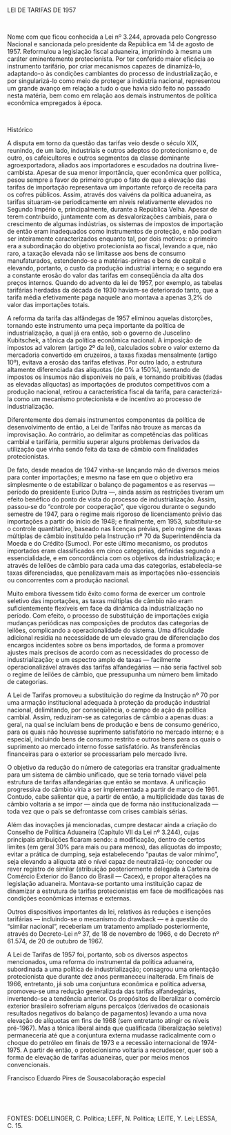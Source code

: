 LEI DE TARIFAS DE 1957

 

Nome com que ficou conhecida a Lei nº 3.244, aprovada pelo Congresso
Nacional e sancionada pelo presidente da República em 14 de agosto de
1957. Reformulou a legislação fiscal aduaneira, imprimindo à mesma um
caráter eminentemente protecionista. Por ter conferido maior eficácia ao
instrumento tarifário, por criar mecanismos capazes de dinamizá-lo,
adaptando-o às condições cambiantes do processo de industrialização, e
por singularizá-lo como meio de proteger a indústria nacional,
representou um grande avanço em relação a tudo o que havia sido feito no
passado nesta matéria, bem como em relação aos demais instrumentos de
política econômica empregados à época.

 

Histórico

A disputa em torno da questão das tarifas veio desde o século XIX,
reunindo, de um lado, industriais e outros adeptos do protecionismo e,
de outro, os cafeicultores e outros segmentos da classe dominante
agroexportadora, aliados aos importadores e escudados na doutrina
livre-cambista. Apesar de sua menor importância, quer econômica quer
política, pesou sempre a favor do primeiro grupo o fato de que a
elevação das tarifas de importação representava um importante reforço de
receita para os cofres públicos. Assim, através dos vaivéns da política
aduaneira, as tarifas situaram-se periodicamente em níveis relativamente
elevados no Segundo Império e, principalmente, durante a República
Velha. Apesar de terem contribuído, juntamente com as desvalorizações
cambiais, para o crescimento de algumas indústrias, os sistemas de
impostos de importação de então eram inadequados como instrumentos de
proteção, e não podiam ser inteiramente caracterizados enquanto tal, por
dois motivos: o primeiro era a subordinação do objetivo protecionista ao
fiscal, levando a que, não raro, a taxação elevada não se limitasse aos
bens de consumo manufaturados, estendendo-se a matérias-primas e bens de
capital e elevando, portanto, o custo da produção industrial interna; e
o segundo era a constante erosão do valor das tarifas em conseqüência da
alta dos preços internos. Quando do advento da lei de 1957, por exemplo,
as tabelas tarifárias herdadas da década de 1930 haviam-se deteriorado
tanto, que a tarifa média efetivamente paga naquele ano montava a apenas
3,2% do valor das importações totais.

A reforma da tarifa das alfândegas de 1957 eliminou aquelas distorções,
tornando este instrumento uma peça importante da política de
industrialização, a qual já era então, sob o governo de Juscelino
Kubitschek, a tônica da política econômica nacional. A imposição de
impostos ad valorem (artigo 2º da lei), calculados sobre o valor externo
da mercadoria convertido em cruzeiros, a taxas fixadas mensalmente
(artigo 10º), evitava a erosão das tarifas efetivas. Por outro lado, a
estrutura altamente diferenciada das alíquotas (de 0% a 150%), isentando
de impostos os insumos não disponíveis no país, e tornando proibitivas
(dadas as elevadas alíquotas) as importações de produtos competitivos
com a produção nacional, retirou a característica fiscal da tarifa, para
caracterizá-la como um mecanismo protecionista e de incentivo ao
processo de industrialização.

Diferentemente dos demais instrumentos componentes da política de
desenvolvimento de então, a Lei de Tarifas não trouxe as marcas da
improvisação. Ao contrário, ao delimitar as competências das políticas
cambial e tarifária, permitiu superar alguns problemas derivados da
utilização que vinha sendo feita da taxa de câmbio com finalidades
protecionistas.

De fato, desde meados de 1947 vinha-se lançando mão de diversos meios
para conter importações; e mesmo na fase em que o objetivo era
simplesmente o de estabilizar o balanço de pagamentos e as reservas —
período do presidente Eurico Dutra —, ainda assim as restrições tiveram
um efeito benéfico do ponto de vista do processo de industrialização.
Assim, passou-se do “controle por cooperação”, que vigorou durante o
segundo semestre de 1947, para o regime mais rigoroso de licenciamento
prévio das importações a partir do início de 1948; e finalmente, em
1953, substituiu-se o controle quantitativo, baseado nas licenças
prévias, pelo regime de taxas múltiplas de câmbio instituído pela
Instrução nº 70 da Superintendência da Moeda e do Crédito (Sumoc). Por
este último mecanismo, os produtos importados eram classificados em
cinco categorias, definidas segundo a essencialidade, e em concordância
com os objetivos da industrialização; e através de leilões de câmbio
para cada uma das categorias, estabelecia-se taxas diferenciadas, que
penalizavam mais as importações não-essenciais ou concorrentes com a
produção nacional.

Muito embora tivessem tido êxito como forma de exercer um controle
seletivo das importações, as taxas múltiplas de câmbio não eram
suficientemente flexíveis em face da dinâmica da industrialização no
período. Com efeito, o processo de substituição de importações exigia
mudanças periódicas nas composições de produtos das categorias de
leilões, complicando a operacionalidade do sistema. Uma dificuldade
adicional residia na necessidade de um elevado grau de diferenciação dos
encargos incidentes sobre os bens importados, de forma a promover
ajustes mais precisos de acordo com as necessidades do processo de
industrialização; e um espectro amplo de taxas — facilmente
operacionalizável através das tarifas alfandegárias — não seria factível
sob o regime de leilões de câmbio, que pressupunha um número bem
limitado de categorias.

A Lei de Tarifas promoveu a substituição do regime da Instrução nº 70
por uma armação institucional adequada à proteção da produção industrial
nacional, delimitando, por conseqüência, o campo de ação da política
cambial. Assim, reduziram-se as categorias de câmbio a apenas duas: a
geral, na qual se incluíam bens de produção e bens de consumo genérico,
para os quais não houvesse suprimento satisfatório no mercado interno; e
a especial, incluindo bens de consumo restrito e outros bens para os
quais o suprimento ao mercado interno fosse satisfatório. As
transferências financeiras para o exterior se processariam pelo mercado
livre.

O objetivo da redução do número de categorias era transitar gradualmente
para um sistema de câmbio unificado, que se teria tornado viável pela
estrutura de tarifas alfandegárias que então se montava. A unificação
progressiva do câmbio viria a ser implementada a partir de março de
1961. Contudo, cabe salientar que, a partir de então, a multiplicidade
das taxas de câmbio voltaria a se impor — ainda que de forma não
institucionalizada — toda vez que o país se defrontasse com crises
cambiais sérias.

Além das inovações já mencionadas, cumpre destacar ainda a criação do
Conselho de Política Aduaneira (Capítulo VII da Lei nº 3.244), cujas
principais atribuições ficaram sendo: a modificação, dentro de certos
limites (em geral 30% para mais ou para menos), das alíquotas do
imposto; evitar a prática de dumping, seja estabelecendo “pautas de
valor mínimo”, seja elevando a alíquota até o nível capaz de
neutralizá-lo; conceder ou rever registro de similar (atribuição
posteriormente delegada à Carteira de Comércio Exterior do Banco do
Brasil — Cacex), e propor alterações na legislação aduaneira. Montava-se
portanto uma instituição capaz de dinamizar a estrutura de tarifas
protecionistas em face de modificações nas condições econômicas internas
e externas.

Outros dispositivos importantes da lei, relativos às reduções e isenções
tarifárias — incluindo-se o mecanismo do drawback — e à questão do
“similar nacional”, receberiam um tratamento ampliado posteriormente,
através do Decreto-Lei nº 37, de 18 de novembro de 1966, e do Decreto nº
61.574, de 20 de outubro de 1967.

A Lei de Tarifas de 1957 foi, portanto, sob os diversos aspectos
mencionados, uma reforma do instrumental da política aduaneira,
subordinada a uma política de industrialização; consagrou uma orientação
protecionista que durante dez anos permaneceu inalterada. Em finais de
1966, entretanto, já sob uma conjuntura econômica e política adversa,
promoveu-se uma redução generalizada das tarifas alfandegárias,
invertendo-se a tendência anterior. Os propósitos de liberalizar o
comércio exterior brasileiro sofreriam alguns percalços (derivados de
ocasionais resultados negativos do balanço de pagamentos) levando a uma
nova elevação de alíquotas em fins de 1968 (sem entretanto atingir os
níveis pré-1967). Mas a tônica liberal ainda que qualificada
(liberalização seletiva) permaneceria até que a conjuntura externa
mudasse radicalmente com o choque do petróleo em finais de 1973 e a
recessão internacional de 1974-1975. A partir de então, o protecionismo
voltaria a recrudescer, quer sob a forma de elevação de tarifas
aduaneiras, quer por meios menos convencionais.

Francisco Eduardo Pires de Sousacolaboração especial

 

 

FONTES: DOELLINGER, C. Política; LEFF, N. Política; LEITE, Y. Lei;
LESSA, C. 15.

 
